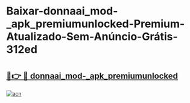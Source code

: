 # Baixar-donnaai_mod-_apk_premiumunlocked-Premium-Atualizado-Sem-Anúncio-Grátis-312ed

# <h2><a href="https://j2dj2w.esa.edu.pl?src=donnaai_mod-_apk_premiumunlocked&ref=312ed">🔗👉 🔴 donnaai_mod-_apk_premiumunlocked</a></h2>

[![acn](https://github.com/user-attachments/assets/0f9c940e-d8b0-45ae-aac7-cd30a18b3e1c)](https://j2dj2w.esa.edu.pl?src=donnaai_mod-_apk_premiumunlocked&ref=312ed)

